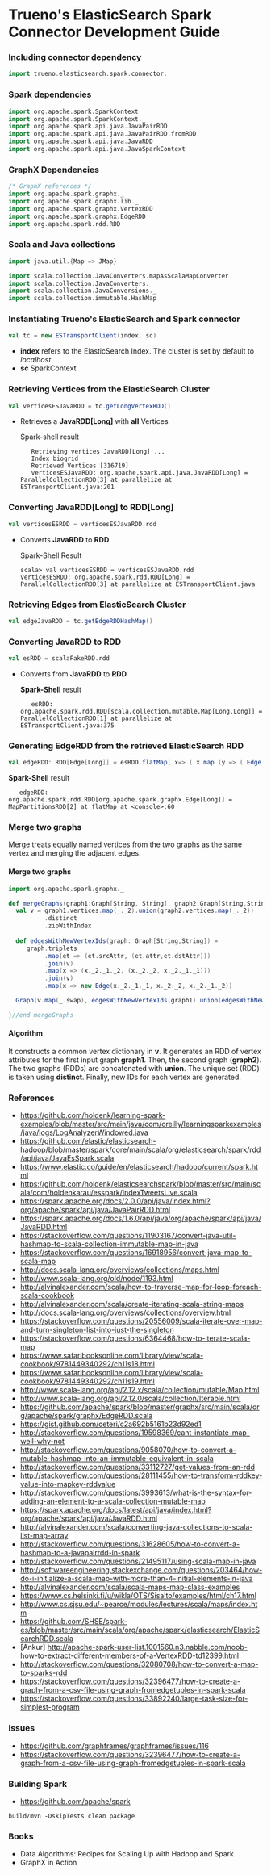 # Trueno's ElasticSearch Spark Connector Development Guide


### Including connector dependency
```scala
import trueno.elasticsearch.spark.connector._
```

### Spark dependencies
```scala
import org.apache.spark.SparkContext    
import org.apache.spark.SparkContext._
import org.apache.spark.api.java.JavaPairRDD
import org.apache.spark.api.java.JavaPairRDD.fromRDD
import org.apache.spark.api.java.JavaRDD
import org.apache.spark.api.java.JavaSparkContext
```

### GraphX Dependencies
```scala
/* GraphX references */
import org.apache.spark.graphx._
import org.apache.spark.graphx.lib._
import org.apache.spark.graphx.VertexRDD
import org.apache.spark.graphx.EdgeRDD
import org.apache.spark.rdd.RDD
```

### Scala and Java collections
```scala
import java.util.{Map => JMap}

import scala.collection.JavaConverters.mapAsScalaMapConverter
import scala.collection.JavaConverters._
import scala.collection.JavaConversions._
import scala.collection.immutable.HashMap
```

### Instantiating Trueno's ElasticSearch and Spark connector
```scala
val tc = new ESTransportClient(index, sc)
```
* **index** refers to the ElasticSearch Index. The cluster is set by default to *localhost*.
* **sc** SparkContext

### Retrieving Vertices from the ElasticSearch Cluster
```scala
val verticesESJavaRDD = tc.getLongVertexRDD()
```
* Retrieves a **JavaRDD[Long]** with **all** Vertices
  
  Spark-shell result
  ```text
     Retrieving vertices JavaRDD[Long] ... 
     Index biogrid
     Retrieved Vertices [316719]
     verticesESJavaRDD: org.apache.spark.api.java.JavaRDD[Long] = ParallelCollectionRDD[3] at parallelize at ESTransportClient.java:201
  ```

### Converting JavaRDD[Long] to RDD[Long]
```scala
val verticesESRDD = verticesESJavaRDD.rdd
```
* Converts **JavaRDD** to **RDD**
  
  Spark-Shell Result
    ```text
    scala> val verticesESRDD = verticesESJavaRDD.rdd
    verticesESRDD: org.apache.spark.rdd.RDD[Long] = ParallelCollectionRDD[3] at parallelize at ESTransportClient.java
    ```

### Retrieving Edges from ElasticSearch Cluster
```scala
val edgeJavaRDD = tc.getEdgeRDDHashMap()
```

### Converting JavaRDD to RDD
```scala
val esRDD = scalaFakeRDD.rdd
```
* Converts from **JavaRDD** to **RDD**

  **Spark-Shell** result
    ```text
       esRDD: org.apache.spark.rdd.RDD[scala.collection.mutable.Map[Long,Long]] = ParallelCollectionRDD[1] at parallelize at ESTransportClient.java:375
    ```

### Generating EdgeRDD from the retrieved ElasticSearch RDD
```scala
val edgeRDD: RDD[Edge[Long]] = esRDD.flatMap( x=> ( x.map (y => ( Edge(y._1, y._2, 1.toLong) ) ) ) )
```

  **Spark-Shell** result
  
```text
   edgeRDD: org.apache.spark.rdd.RDD[org.apache.spark.graphx.Edge[Long]] = MapPartitionsRDD[2] at flatMap at <console>:60
```


### Merge two graphs

Merge treats equally named vertices from the two graphs as the same vertex and merging the adjacent edges.


#### Merge two graphs

```scala
import org.apache.spark.graphx._

def mergeGraphs(graph1:Graph[String, String], graph2:Graph[String,String]) = {
  val v = graph1.vertices.map(_._2).union(graph2.vertices.map(_._2))
          .distinct
          .zipWithIndex
            
  def edgesWithNewVertexIds(graph: Graph[String,String]) = 
     graph.triplets
          .map(et => (et.srcAttr, (et.attr,et.dstAttr)))
          .join(v)
          .map(x => (x._2._1._2, (x._2._2, x._2._1._1)))
          .join(v)
          .map(x => new Edge(x._2._1._1, x._2._2, x._2._1._2))

  Graph(v.map(_.swap), edgesWithNewVertexIds(graph1).union(edgesWithNewVertexIds(graph2)))

}//end mergeGraphs

```

#### Algorithm
It constructs a common vertex dictionary in **v**. It generates an RDD of vertex attributes for the first input graph **graph1**. Then, the second graph (**graph2**).
The two graphs (RDDs) are concatenated with **union**. The unique set (RDD) is taken using **distinct**. Finally, new IDs for each vertex are generated.  




### References
* https://github.com/holdenk/learning-spark-examples/blob/master/src/main/java/com/oreilly/learningsparkexamples/java/logs/LogAnalyzerWindowed.java
* https://github.com/elastic/elasticsearch-hadoop/blob/master/spark/core/main/scala/org/elasticsearch/spark/rdd/api/java/JavaEsSpark.scala
* https://www.elastic.co/guide/en/elasticsearch/hadoop/current/spark.html
* https://github.com/holdenk/elasticsearchspark/blob/master/src/main/scala/com/holdenkarau/esspark/IndexTweetsLive.scala
* https://spark.apache.org/docs/2.0.0/api/java/index.html?org/apache/spark/api/java/JavaPairRDD.html
* https://spark.apache.org/docs/1.6.0/api/java/org/apache/spark/api/java/JavaRDD.html
* https://stackoverflow.com/questions/11903167/convert-java-util-hashmap-to-scala-collection-immutable-map-in-java
* https://stackoverflow.com/questions/16918956/convert-java-map-to-scala-map
* http://docs.scala-lang.org/overviews/collections/maps.html
* http://www.scala-lang.org/old/node/1193.html
* http://alvinalexander.com/scala/how-to-traverse-map-for-loop-foreach-scala-cookbook
* http://alvinalexander.com/scala/create-iterating-scala-string-maps
* http://docs.scala-lang.org/overviews/collections/overview.html
* https://stackoverflow.com/questions/20556009/scala-iterate-over-map-and-turn-singleton-list-into-just-the-singleton
* https://stackoverflow.com/questions/6364468/how-to-iterate-scala-map
* https://www.safaribooksonline.com/library/view/scala-cookbook/9781449340292/ch11s18.html
* https://www.safaribooksonline.com/library/view/scala-cookbook/9781449340292/ch11s19.html
* http://www.scala-lang.org/api/2.12.x/scala/collection/mutable/Map.html
* http://www.scala-lang.org/api/2.12.0/scala/collection/Iterable.html
* https://github.com/apache/spark/blob/master/graphx/src/main/scala/org/apache/spark/graphx/EdgeRDD.scala
* https://gist.github.com/ceteri/c2a692b5161b23d92ed1
* http://stackoverflow.com/questions/19598369/cant-instantiate-map-well-why-not
* http://stackoverflow.com/questions/9058070/how-to-convert-a-mutable-hashmap-into-an-immutable-equivalent-in-scala
* http://stackoverflow.com/questions/33112727/get-values-from-an-rdd
* http://stackoverflow.com/questions/28111455/how-to-transform-rddkey-value-into-mapkey-rddvalue
* http://stackoverflow.com/questions/3993613/what-is-the-syntax-for-adding-an-element-to-a-scala-collection-mutable-map
* https://spark.apache.org/docs/latest/api/java/index.html?org/apache/spark/api/java/JavaRDD.html
* http://alvinalexander.com/scala/converting-java-collections-to-scala-list-map-array
* http://stackoverflow.com/questions/31628605/how-to-convert-a-hashmap-to-a-javapairrdd-in-spark
* http://stackoverflow.com/questions/21495117/using-scala-map-in-java
* http://softwareengineering.stackexchange.com/questions/203464/how-do-i-initialize-a-scala-map-with-more-than-4-initial-elements-in-java
* http://alvinalexander.com/scala/scala-maps-map-class-examples
* https://www.cs.helsinki.fi/u/wikla/OTS/Sisalto/examples/html/ch17.html
* http://www.cs.sjsu.edu/~pearce/modules/lectures/scala/maps/index.htm
* https://github.com/SHSE/spark-es/blob/master/src/main/scala/org/apache/spark/elasticsearch/ElasticSearchRDD.scala
* [Ankur] http://apache-spark-user-list.1001560.n3.nabble.com/noob-how-to-extract-different-members-of-a-VertexRDD-td12399.html
* http://stackoverflow.com/questions/32080708/how-to-convert-a-map-to-sparks-rdd
* https://stackoverflow.com/questions/32396477/how-to-create-a-graph-from-a-csv-file-using-graph-fromedgetuples-in-spark-scala
* https://stackoverflow.com/questions/33892240/large-task-size-for-simplest-program


### Issues
* https://github.com/graphframes/graphframes/issues/116
* https://stackoverflow.com/questions/32396477/how-to-create-a-graph-from-a-csv-file-using-graph-fromedgetuples-in-spark-scala

### Building Spark
*  https://github.com/apache/spark

```text
build/mvn -DskipTests clean package
```

### Books
* Data Algorithms: Recipes for Scaling Up with Hadoop and Spark
* GraphX in Action
